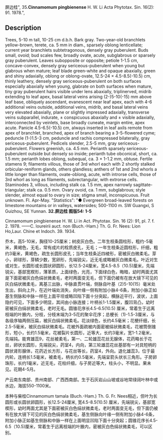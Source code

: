 屏边桂",
35.**Cinnamomum pingbienense** H. W. Li Acta Phytotax. Sin. 16(2): 91. 1978.",

## Description
Trees, 5-10 m tall, 10-25 cm d.b.h. Bark gray. Two-year-old branchlets yellow-brown, terete, ca. 5 mm in diam., sparsely oblong lenticellate; current year branchlets subtetragonous, densely gray puberulent. Buds small, ovoid; bud scales few, broadly ovate, acute, subglabrous or sparsely gray puberulent. Leaves subopposite or opposite; petiole 1-1.5 cm, concave-convex, densely gray sericeous-puberulent when young but glabrous when mature; leaf blade green-white and opaque abaxially, green and shiny adaxially, oblong or oblong-ovate, 12.5-24 × 4.5-8.5(-10.5) cm, thinly leathery, densely gray sericeous-puberulent on both surfaces especially abaxially when young, glabrate on both surfaces when mature, tiny gray puberulent hairs visible under lens abaxially, triplinerved, midrib extending to leaf apex, basal lateral veins arising (2-)5-10(-15) mm above leaf base, obliquely ascendant, evanescent near leaf apex, each with 4-6 additional veins outside, additional veins, midrib, and basal lateral veins very elevated abaxially, plane or slightly impressed adaxially, transverse veins subparallel, indurate, ± conspicuous abaxially and ± visible adaxially, interconnected by veinlets, base broadly cuneate, margin entire, apex acute. Panicle 4.5-6.5(-10.5) cm, always inserted in leaf axils remote from apex of branchlet, branched, apex of branch bearing a 3-5-flowered cyme; peduncle (1-)1.5-3 cm, peduncle and rachis compressed bilaterally, gray sericeous-puberulent. Pedicels slender, 2.5-5 mm, gray sericeous-puberulent. Flowers greenish, ca. 4.5 mm. Perianth sparsely sericeous-puberulent outside but densely so inside; perianth tube obconical, short, ca. 1.5 mm; perianth lobes oblong, subequal, ca. 3 × 1-1.2 mm, obtuse. Fertile stamens 9; filaments villous, those of 3rd whorl each with 2 shortly stalked orbicular-reniform glands, others glandless; anthers of 1st and 2nd whorls a little longer than filaments, ovate-oblong, acute, with introrse cells, those of 3rd whorl as long as filaments, subrectangular, with extrorse cells. Staminodes 3, villous, including stalk ca. 1.5 mm, apex narrowly sagittate-triangular; stalk ca. 0.5 mm. Ovary ovoid, ca. 1 mm, subglabrous; style slender, almost equal to ovary in size; stigma small, inconspicuous. Fruit unknown. Fl. Apr-May.
  "Statistics": "● Evergreen broad-leaved forests on limestone mountains or in valleys, watersides; 500-1100 m. SW Guangxi, S Guizhou, SE Yunnan.
**32.屏边桂 图版54: 1-5**

Cinnamomum pingbienense H. W. Li in Act. Phytotax. Sin. 16 (2): 91, pl. 7. f. 2. 1978. ——C. loureirii auct. non (Buch.-Ham.) Th. G. Fr. Nees: Lion Ho,Laur. Chine et Indoch. 39. 1934.

乔木，高5-10米，胸径10-25厘米；树皮灰白色。二年生枝条圆柱形，粗约-5毫米，黄褐色，无毛，常有成片的栓质皮孔，无毛；一年生枝条近圆柱形，纤细，粗约3毫米，黄褐色，疏生长圆形皮孔；当年生枝条近四棱形，密被灰白微柔毛。芽小，卵球形，芽鳞少数，宽卵形，先端锐尖，近无毛或略被灰白微柔毛。叶近对生或对生，长圆形或长圆状卵圆形，长12.5-24厘米，宽4.5-8.5（10.5)厘米，先端锐尖，基部宽楔形，薄革质，上面绿色，光亮，下面绿白色，晦暗，幼时两面尤其是下面密被灰白色绢状微柔毛，老时两面变无毛，但下面仍被有在放大镜下可见的灰白绢状微柔毛，离基三出脉，中脉直贯叶端，侧脉自叶基（2)5-10(15）毫米处生出，斜向上升，在近叶端处消失，向叶缘一侧有附加小脉4-6条，附加小脉正如基生侧脉和中脉一样在上面平坦或略凹陷下面十分突起，横脉近平行，波状，上面隐约可见，下面多少明显，其间由小脉连接；叶柄长1-1.5厘米，腹凹背凸，幼时密被灰白绢状微柔毛，老时无毛。圆锥花序长4.5-6.5(10.5) 厘米，常着生于远离枝端的叶腋内，分枝，分枝末端为3-5花的聚伞花序；总梗长（1)-1.5-3厘米，与各级序轴两侧压扁，被灰白绢状微柔毛。花淡绿色，长约4.5毫米；花梗纤细，长2.5-5毫米，被灰白绢状微柔毛。花被外面疏被内面密被绢状微柔毛，花被筒倒锥形，短小，长约1.5毫米，花被裂片长圆形，近等大，长约3毫米，宽1-1.2毫米，先端钝。能育雄蕊9，花丝被柔毛，第一、二轮雄蕊花丝无腺体，花药略长于花丝，卵状长圆形，先端锐尖，药室4，内向，第三轮雄蕊花丝基部有一对具短柄的圆状肾形腺体，花药近长方形，与花丝等长，药室4，外向。退化雄蕊3，位于最内轮，连柄长1.5毫米，被柔毛，柄长约0.5毫米，先端呈箭头状长三角形。子房卵珠形，长约1毫米，近无毛，花柱纤细，与子房近等大，柱头小，不明显。果未见。花期4-5月。

产云南东南部、贵州南部、广西西南部。生于石灰岩山山坡或谷地常绿阔叶林中或水边，海拔550-1100米。

本种与柴桂Cinnamomum tamala (Buch.-Ham.) Th. G. Fr. Nees相近，但叶为长圆形或长圆状卵圆形，长12.5-24厘米, 宽4.5-8.5(10.5) 厘米，先端锐尖，基部宽楔形，幼时两面尤其是下面密被灰白色绢状微柔毛，老时两面变无毛，但下面仍被有在放大镜下可见的灰白色绢状微柔毛，基生侧脉向叶缘一侧有附加小脉4-6条，附加小脉正如基生侧脉和中脉一样在上面明显凹陷下面十分突起；圆锥花序长4.5-6.5（10.5)厘米，常着生于远离枝端的叶腋内，密被灰白色绢状微柔毛，可以区别。
